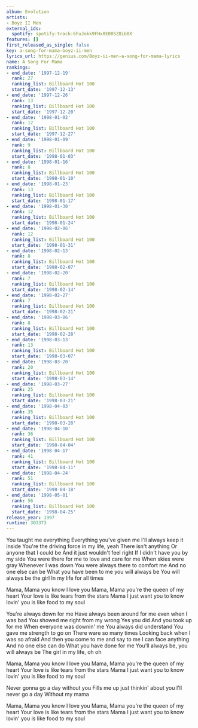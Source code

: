```yaml
---
album: Evolution
artists:
- Boyz II Men
external_ids:
  spotify: spotify:track:6FuJokk9FHx0E00SZ8ib8X
features: []
first_released_as_single: false
key: a-song-for-mama-boyz-ii-men
lyrics_url: https://genius.com/Boyz-ii-men-a-song-for-mama-lyrics
name: A Song For Mama
rankings:
- end_date: '1997-12-19'
  rank: 27
  ranking_list: Billboard Hot 100
  start_date: '1997-12-13'
- end_date: '1997-12-26'
  rank: 13
  ranking_list: Billboard Hot 100
  start_date: '1997-12-20'
- end_date: '1998-01-02'
  rank: 12
  ranking_list: Billboard Hot 100
  start_date: '1997-12-27'
- end_date: '1998-01-09'
  rank: 9
  ranking_list: Billboard Hot 100
  start_date: '1998-01-03'
- end_date: '1998-01-16'
  rank: 8
  ranking_list: Billboard Hot 100
  start_date: '1998-01-10'
- end_date: '1998-01-23'
  rank: 13
  ranking_list: Billboard Hot 100
  start_date: '1998-01-17'
- end_date: '1998-01-30'
  rank: 12
  ranking_list: Billboard Hot 100
  start_date: '1998-01-24'
- end_date: '1998-02-06'
  rank: 12
  ranking_list: Billboard Hot 100
  start_date: '1998-01-31'
- end_date: '1998-02-13'
  rank: 8
  ranking_list: Billboard Hot 100
  start_date: '1998-02-07'
- end_date: '1998-02-20'
  rank: 7
  ranking_list: Billboard Hot 100
  start_date: '1998-02-14'
- end_date: '1998-02-27'
  rank: 7
  ranking_list: Billboard Hot 100
  start_date: '1998-02-21'
- end_date: '1998-03-06'
  rank: 8
  ranking_list: Billboard Hot 100
  start_date: '1998-02-28'
- end_date: '1998-03-13'
  rank: 13
  ranking_list: Billboard Hot 100
  start_date: '1998-03-07'
- end_date: '1998-03-20'
  rank: 20
  ranking_list: Billboard Hot 100
  start_date: '1998-03-14'
- end_date: '1998-03-27'
  rank: 25
  ranking_list: Billboard Hot 100
  start_date: '1998-03-21'
- end_date: '1998-04-03'
  rank: 35
  ranking_list: Billboard Hot 100
  start_date: '1998-03-28'
- end_date: '1998-04-10'
  rank: 36
  ranking_list: Billboard Hot 100
  start_date: '1998-04-04'
- end_date: '1998-04-17'
  rank: 41
  ranking_list: Billboard Hot 100
  start_date: '1998-04-11'
- end_date: '1998-04-24'
  rank: 51
  ranking_list: Billboard Hot 100
  start_date: '1998-04-18'
- end_date: '1998-05-01'
  rank: 56
  ranking_list: Billboard Hot 100
  start_date: '1998-04-25'
release_year: 1997
runtime: 303373
---
```

You taught me everything
Everything you've given me
I'll always keep it inside
You're the driving force in my life, yeah
There isn't anything
Or anyone that I could be
And it just wouldn't feel right
If I didn't have you by my side
You were there for me to love and care for me
When skies were gray
Whenever I was down
You were always there to comfort me
And no one else can be
What you have been to me you will always be
You will always be the girl
In my life for all times


Mama, Mama you know I love you
Mama, Mama you're the queen of my heart
Your love is like tears from the stars
Mama I just want you to know lovin' you is like food to my soul


You're always down for me
Have always been around for me even when I was bad
You showed me right from my wrong
Yes you did
And you took up for me
When everyone was downin' me
You always did understand
You gave me strength to go on
There ware so many times
Looking back when I was so afraid
And then you come to me and say to me
I can face anything
And no one else can do
What you have done for me
You'll always be, you will always be
The girl in my life, oh oh


Mama, Mama you know I love you
Mama, Mama you're the queen of my heart
Your love is like tears from the stars
Mama I just want you to know lovin' you is like food to my soul


Never gonna go a day without you
Fills me up just thinkin' about you
I'll never go a day
Without my mama


Mama, Mama you know I love you
Mama, Mama you're the queen of my heart
Your love is like tears from the stars
Mama I just want you to know lovin' you is like food to my soul
